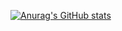[![Anurag's GitHub stats](https://github-readme-stats.vercel.app/api?username=ViktoriaSharifullina)](https://github.com/anuraghazra/github-readme-stats)
